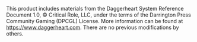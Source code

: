 This product includes materials from the Daggerheart System Reference Document 1.0, © Critical Role, LLC,
under the terms of the Darrington Press Community Gaming (DPCGL) License. More information can be found at
https://www.daggerheart.com. There are no previous modifications by others.
